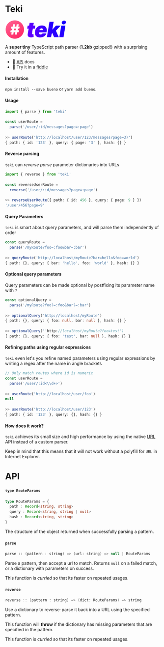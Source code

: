 # Teki

<img src="./src/logo.png" width="200px" />

A **super tiny** TypeScript path parser (**1.2kb** gzipped!) with a
surprising amount of features.

* 📔 [API](#api) docs
* 🚀 Try it in a [fiddle](https://jsfiddle.net/wpo98cy4/1)

#### Installation

`npm install --save bueno` or `yarn add bueno`.

#### Usage

```typescript
import { parse } from 'teki'

const userRoute =
  parse('/user/:id/messages?page=:page')

>> userRoute('http://localhost/user/123/messages?page=3)')
{ path: { id: '123' }, query: { page: '3' }, hash: {} }
```

#### Reverse parsing

`teki` can *reverse parse* parameter dictionaries into URLs

```typescript
import { reverse } from 'teki'

const reverseUserRoute =
  reverse('/user/:id/messages?page=:page')

>> reverseUserRoute({ path: { id: 456 }, query: { page: 9 } })
'/user/456?page=9'
```

#### Query Parameters

`teki` is smart about query parameters, and will parse them
independently of order

```typescript
const queryRoute =
  parse('/myRoute?foo=:foo&bar=:bar')

>> queryRoute('http://localhost/myRoute?bar=hello&foo=world')
{ path: {}, query: { bar: 'hello', foo: 'world' }, hash: {} }
```

#### Optional query parameters

Query parameters can be made optional by postfixing its parameter name
with `?`

```typescript
const optionalQuery =
  parse('/myRoute?foo?=:foo&bar?=:bar')

>> optionalQuery('http://localhost/myRoute')
{ path: {}, query: { foo: null, bar: null }, hash: {} }

>> optionalQuery(''http://localhost/myRoute?foo=test')
{ path: {}, query: { foo: 'test', bar: null }, hash: {} }
```

#### Refining paths using regular expressions

`teki` even let's you refine named parameters using regular
expressions by writing a regex after the name in angle brackets

```typescript
// Only match routes where id is numeric
const userRoute =
  parse('/user/:id<\\d+>')
  
>> userRoute('http://localhost/user/foo')
null

>> userRoute('http://localhost/user/123')
{ path: { id: '123' }, query: {}, hash: {} }
```

#### How does it work?

`teki` achieves its small size and high performance by using
the native [URL](https://developer.mozilla.org/en-US/docs/Web/API/URL)
API instead of a custom parser.

Keep in mind that this means that it will not work without a polyfill
for `URL` in Internet Explorer.

# API

#### `type RouteParams`

```typescript
type RouteParams = {
  path : Record<string, string>
  query : Record<string, string | null>
  hash : Record<string, string>
}
```

The structure of the object returned when successfully parsing a pattern.

#### `parse`

```java
parse :: (pattern : string) => (url: string) => null | RouteParams
```

Parse a pattern, then accept a url to match. Returns `null` on a
failed match, or a dictionary with parameters on success.

This function is *curried* so that its faster on repeated usages.

#### `reverse`

```java
reverse :: (pattern : string) => (dict: RouteParams) => string
```

Use a dictionary to reverse-parse it back into a URL using the
specified pattern.

This function will **throw** if the dictionary has missing parameters
that are specified in the pattern.

This function is *curried* so that its faster on repeated usages.

